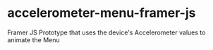 # accelerometer-menu-framer-js
Framer JS Prototype that uses the device's Accelerometer values to animate the Menu
